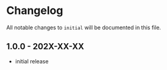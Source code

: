# Changelog

All notable changes to `initial` will be documented in this file.

## 1.0.0 - 202X-XX-XX

- initial release
